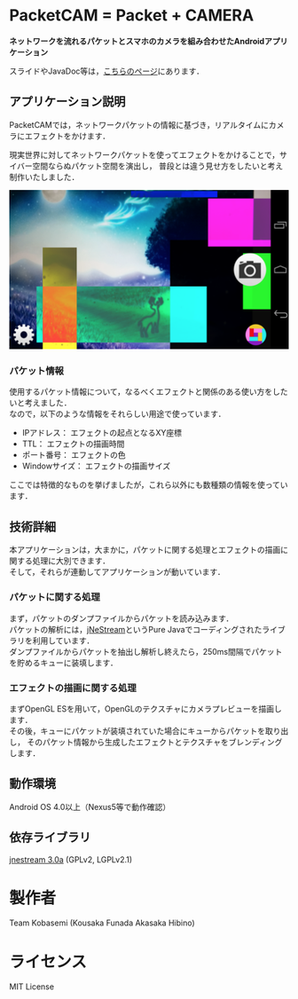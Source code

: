 PacketCAM = Packet + CAMERA
=========
**ネットワークを流れるパケットとスマホのカメラを組み合わせたAndroidアプリケーション**

スライドやJavaDoc等は，[こちらのページ](http://www.firefly.kutc.kansai-u.ac.jp/~mizho/packetcam/index.html)にあります．

## アプリケーション説明
PacketCAMでは，ネットワークパケットの情報に基づき，リアルタイムにカメラにエフェクトをかけます．

現実世界に対してネットワークパケットを使ってエフェクトをかけることで，サイバー空間ならぬパケット空間を演出し，
普段とは違う見せ方をしたいと考え制作いたしました．

![PacketCAM Image](./image.png)


### パケット情報
使用するパケット情報について，なるべくエフェクトと関係のある使い方をしたいと考えました．  
なので，以下のような情報をそれらしい用途で使っています．
* IPアドレス： エフェクトの起点となるXY座標
* TTL： エフェクトの描画時間
* ポート番号： エフェクトの色
* Windowサイズ： エフェクトの描画サイズ

ここでは特徴的なものを挙げましたが，これら以外にも数種類の情報を使っています．

## 技術詳細
本アプリケーションは，大まかに，パケットに関する処理とエフェクトの描画に関する処理に大別できます．  
そして，それらが連動してアプリケーションが動いています．

### パケットに関する処理
まず，パケットのダンプファイルからパケットを読み込みます．  
パケットの解析には，[jNeStream](http://jnetstream.com/)というPure Javaでコーディングされたライブラリを利用しています．  
ダンプファイルからパケットを抽出し解析し終えたら，250ms間隔でパケットを貯めるキューに装填します．

### エフェクトの描画に関する処理
まずOpenGL ESを用いて，OpenGLのテクスチャにカメラプレビューを描画します．  
その後，キューにパケットが装填されていた場合にキューからパケットを取り出し，
そのパケット情報から生成したエフェクトとテクスチャをブレンディングします．

## 動作環境
Android OS 4.0以上（Nexus5等で動作確認）

## 依存ライブラリ
[jnestream 3.0a](http://jnetstream.com/)
  (GPLv2, LGPLv2.1)

製作者
===
Team Kobasemi (Kousaka Funada Akasaka Hibino)

ライセンス
===
MIT License
